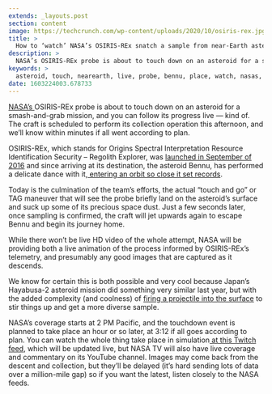 ```yaml
--- 
extends: _layouts.post 
section: content 
image: https://techcrunch.com/wp-content/uploads/2020/10/osiris-rex.jpg?w=764 
title: > 
  How to ‘watch’ NASA’s OSIRIS-REx snatch a sample from near-Earth asteroid Bennu – TechCrunch 
description: > 
  NASA’s OSIRIS-REx probe is about to touch down on an asteroid for a smash-and-grab mission, and you can follow its progress live — kind of.The craft is scheduled to perform its collection operation this afternoon, and we’ll know within minutes if all went according to plan.Just a few seconds later, once sampling is confirmed, the craft will jet upwards again to escape Bennu and begin its journey home.NASA’s coverage starts at 2 PM Pacific, and the touchdown event is planned to take place an hour or so later, at 3:12 if all goes according to plan.You can watch the whole thing take place in simulation at this Twitch feed, which will be updated live, but NASA TV will also have live coverage and commentary on its YouTube channel. 
keywords: > 
  asteroid, touch, nearearth, live, probe, bennu, place, watch, nasas, mission, snatch, techcrunch, nasa, osirisrex, surface, know, later, sample 
date: 1603224003.678733 
--- 
```

<div><p id="speakable-summary"><a class="crunchbase-link" href="https://crunchbase.com/organization/nasa" target="_blank">NASA&#8217;s </a> OSIRIS-REx probe is about to touch down on an asteroid for a smash-and-grab mission, and you can follow its progress live &#8212; kind of. The craft is scheduled to perform its collection operation this afternoon, and we&#8217;ll know within minutes if all went according to plan.</p>
<p>OSIRIS-REx, which stands for Origins Spectral Interpretation Resource Identification Security &#8211; Regolith Explorer, was <a href="https://techcrunch.com/2016/07/26/heres-why-nasa-is-launching-an-asteroid-sample-return-mission-for-the-first-time/">launched in September of 2016</a> and since arriving at its destination, the asteroid Bennu, has performed a delicate dance with it,<a href="https://techcrunch.com/2019/06/18/nasas-best-yet-photo-of-asteroid-bennu-nails-the-dramatic-lighting/"> entering an orbit so close it set records</a>.</p>
<p>Today is the culmination of the team&#8217;s efforts, the actual &#8220;touch and go&#8221; or TAG maneuver that will see the probe briefly land on the asteroid&#8217;s surface and suck up some of its precious space dust. Just a few seconds later, once sampling is confirmed, the craft will jet upwards again to escape Bennu and begin its journey home.</p><p class="piano-inline-promo"></p>
<p></p><p></p><p>While there won&#8217;t be live HD video of the whole attempt, NASA will be providing both a live animation of the process informed by OSIRIS-REx&#8217;s telemetry, and presumably any good images that are captured as it descends.</p>
<p>We know for certain this is both possible and very cool because Japan&#8217;s Hayabusa-2 asteroid mission did something very similar last year, but with the added complexity (and coolness) of <a href="https://techcrunch.com/2018/09/21/japans-hayabusa-2-mission-lands-on-the-surface-of-a-distant-asteroid/">firing a projectile into the surface</a> to stir things up and get a more diverse sample.</p>
<p>NASA&#8217;s coverage starts at 2 PM Pacific, and the touchdown event is planned to take place an hour or so later, at 3:12 if all goes according to plan. You can watch the whole thing take place in simulation<a href="https://www.asteroidmission.org/livestream/"> at this Twitch feed</a>, which will be updated live, but NASA TV will also have live coverage and commentary on its YouTube channel. Images may come back from the descent and collection, but they&#8217;ll be delayed (it&#8217;s hard sending lots of data over a million-mile gap) so if you want the latest, listen closely to the NASA feeds.</p>
<p></p>
			</div>